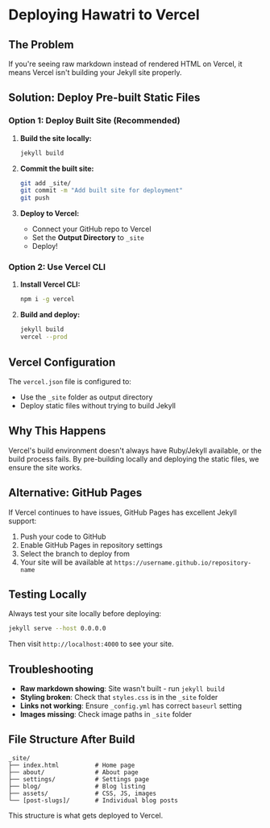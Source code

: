 # Deploying Hawatri to Vercel

## The Problem
If you're seeing raw markdown instead of rendered HTML on Vercel, it means Vercel isn't building your Jekyll site properly.

## Solution: Deploy Pre-built Static Files

### Option 1: Deploy Built Site (Recommended)

1. **Build the site locally:**
   ```bash
   jekyll build
   ```

2. **Commit the built site:**
   ```bash
   git add _site/
   git commit -m "Add built site for deployment"
   git push
   ```

3. **Deploy to Vercel:**
   - Connect your GitHub repo to Vercel
   - Set the **Output Directory** to `_site`
   - Deploy!

### Option 2: Use Vercel CLI

1. **Install Vercel CLI:**
   ```bash
   npm i -g vercel
   ```

2. **Build and deploy:**
   ```bash
   jekyll build
   vercel --prod
   ```

## Vercel Configuration

The `vercel.json` file is configured to:
- Use the `_site` folder as output directory
- Deploy static files without trying to build Jekyll

## Why This Happens

Vercel's build environment doesn't always have Ruby/Jekyll available, or the build process fails. By pre-building locally and deploying the static files, we ensure the site works.

## Alternative: GitHub Pages

If Vercel continues to have issues, GitHub Pages has excellent Jekyll support:

1. Push your code to GitHub
2. Enable GitHub Pages in repository settings
3. Select the branch to deploy from
4. Your site will be available at `https://username.github.io/repository-name`

## Testing Locally

Always test your site locally before deploying:

```bash
jekyll serve --host 0.0.0.0
```

Then visit `http://localhost:4000` to see your site.

## Troubleshooting

- **Raw markdown showing**: Site wasn't built - run `jekyll build`
- **Styling broken**: Check that `styles.css` is in the `_site` folder
- **Links not working**: Ensure `_config.yml` has correct `baseurl` setting
- **Images missing**: Check image paths in `_site` folder

## File Structure After Build

```
_site/
├── index.html          # Home page
├── about/              # About page
├── settings/           # Settings page
├── blog/               # Blog listing
├── assets/             # CSS, JS, images
└── [post-slugs]/       # Individual blog posts
```

This structure is what gets deployed to Vercel.

